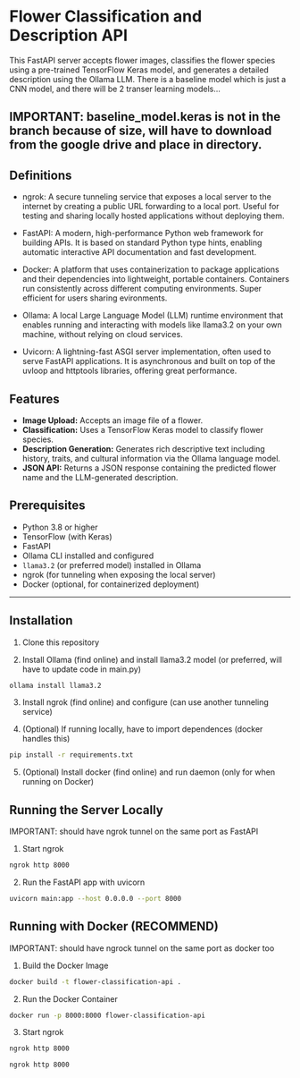 # Flower Classification and Description API

This FastAPI server accepts flower images, classifies the flower species using a pre-trained TensorFlow Keras model, and generates a detailed description using the Ollama LLM. There is a baseline model which is just a CNN model, and there will be 2 transer learning models...


## IMPORTANT: baseline_model.keras is not in the branch because of size, will have to download from the google drive and place in directory.

## Definitions

- ngrok: A secure tunneling service that exposes a local server to the internet by creating a public URL forwarding to a local port. Useful for testing and sharing locally hosted applications without deploying them.

- FastAPI: A modern, high-performance Python web framework for building APIs. It is based on standard Python type hints, enabling automatic interactive API documentation and fast development.

- Docker: A platform that uses containerization to package applications and their dependencies into lightweight, portable containers. Containers run consistently across different computing environments. Super efficient for users sharing evironments.

- Ollama: A local Large Language Model (LLM) runtime environment that enables running and interacting with models like llama3.2 on your own machine, without relying on cloud services.

- Uvicorn: A lightning-fast ASGI server implementation, often used to serve FastAPI applications. It is asynchronous and built on top of the uvloop and httptools libraries, offering great performance.

## Features

- **Image Upload:** Accepts an image file of a flower.
- **Classification:** Uses a TensorFlow Keras model to classify flower species.
- **Description Generation:** Generates rich descriptive text including history, traits, and cultural information via the Ollama language model.
- **JSON API:** Returns a JSON response containing the predicted flower name and the LLM-generated description.

## Prerequisites

- Python 3.8 or higher
- TensorFlow (with Keras)
- FastAPI
- Ollama CLI installed and configured
- `llama3.2` (or preferred model) installed in Ollama
- ngrok (for tunneling when exposing the local server)
- Docker (optional, for containerized deployment)

---

## Installation

1. Clone this repository

2. Install Ollama (find online) and install llama3.2 model (or preferred, will have to update code in main.py)
```bash
ollama install llama3.2
```

3. Install ngrok (find online) and configure (can use another tunneling service)
  
4. (Optional) If running locally, have to import dependences (docker handles this)
```bash
pip install -r requirements.txt
```
5. (Optional) Install docker (find online) and run daemon (only for when running on Docker)

## Running the Server Locally
IMPORTANT: should have ngrok tunnel on the same port as FastAPI

1. Start ngrok
```bash
ngrok http 8000
```
2. Run the FastAPI app with uvicorn
```bash
uvicorn main:app --host 0.0.0.0 --port 8000
```

## Running with Docker (RECOMMEND)
IMPORTANT: should have ngrock tunnel on the same port as docker too

1. Build the Docker Image
```bash
docker build -t flower-classification-api .
```
2. Run the Docker Container
```bash
docker run -p 8000:8000 flower-classification-api
```
3. Start ngrok
```bash
ngrok http 8000
```

```bash
ngrok http 8000
```



